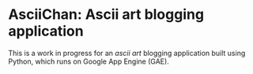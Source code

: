 # AsciiChan: Ascii art blogging application

This is a work in progress for an *ascii art* blogging application built using Python, which runs on Google App Engine (GAE).